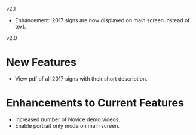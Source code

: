 v2.1
* Enhancement: 2017 signs are now displayed on main screen instead of text.

v2.0
# New Features
* View pdf of all 2017 signs with their short description.

# Enhancements to Current Features
* Increased number of Novice demo videos.
* Enable portrait only mode on main screen.

